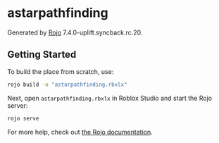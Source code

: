 # astarpathfinding
Generated by [Rojo](https://github.com/rojo-rbx/rojo) 7.4.0-uplift.syncback.rc.20.

## Getting Started
To build the place from scratch, use:

```bash
rojo build -o "astarpathfinding.rbxlx"
```

Next, open `astarpathfinding.rbxlx` in Roblox Studio and start the Rojo server:

```bash
rojo serve
```

For more help, check out [the Rojo documentation](https://rojo.space/docs).